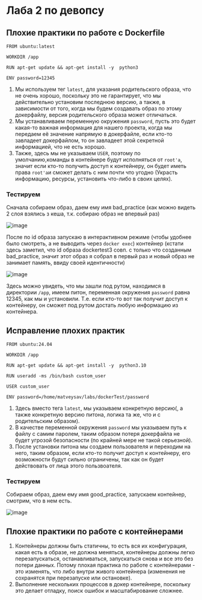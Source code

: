 # Лаба 2 по девопсу
## Плохие практики по работе с Dockerfile
```
FROM ubuntu:latest

WORKDIR /app

RUN apt-get update && apt-get install -y  python3

ENV password=12345
```
1. Мы используем тег `latest`, для указания родительского образа, что не очень хорошо, поскольку это не гарантирует, что мы действительно установим последнюю версию, а также, в зависимости от того, когда мы будем создавать образ по этому докерфайлу, версия родительского образа может отличаться.
2. Мы устанавливаем переменную окружения `password`, пусть это будет какая-то важная информация для нашего проекта, когда мы передаем её значение напрямую в докерфайле, если кто-то завладеет докерфайлом, то он завладеет этой секретной информацией, что не есть хорошо.
3. Также, здесь мы не указываем `USER`, поэтому по умолчанию,команды в контейнере будут исполняться от `root'а`, значит если кто-то получить доступ к контейнеру, он будет иметь права `root'a`и сможет делать с ним почти что угодно (Украсть информацию, ресурсы, установить что-либо в своих целях).
### Тестируем
Сначала собираем образ, даем ему имя bad_practice (как можно видеть 2 слоя взялись з кеша, т.к. собираю образ не впервый раз)

![image](https://github.com/user-attachments/assets/07299c88-4e5c-4f49-a5f8-64945dcf22a5)

После по id образа запускаю в интерактивном режиме (чтобы удобнее было смотреть, а не выводить через `docker exec`) контейнер (кстати здесь заметил, что id образа dockertest3 совп. с только что созданным bad_practice, значит этот образ я собрал в первый раз и новый образ не занимает память, ввиду своей идентичности)

![image](https://github.com/user-attachments/assets/074be3cf-e4b1-437d-8f30-d1320e3cc4a1)

Здесь можно увидеть, что мы зашли под рутом, находимся в директории `/app`, имеем питон, переменная окружения `password` равна 12345, как мы и установили. Т.е. если кто-то вот так получит доступ к контейнеру, он сможет под рутом достать любую информацию из контейнера.

## Исправление плохих практик
```
FROM ubuntu:24.04

WORKDIR /app

RUN apt-get update && apt-get install -y  python3.10

RUN useradd -ms /bin/bash custom_user

USER custom_user

ENV password=/home/matveysav/labs/dockerTest/password
```
1. Здесь вместо тега `latest`, мы указываем конкретную версию(, а также конкретную версию питона, логика та же, что и с родительским образом).
2. В качестве переменной окружения `password` мы указываем путь к файлу с самим паролем, таким образом потеря докерфайла не будет угрозой безопасности (по крайней мере не такой серьезной).
3. После установки питона мы создаем пользователя и переходим на него, таким образом, если кто-то получит доступ к контейнеру, его возможности будут сильно ограничены, так как он будет действовать от лица этого пользвоателя.

### Тестируем

Собираем образ, даем ему имя good_practice, запускаем контейнер, смотрим, что в нем есть.

![image](https://github.com/user-attachments/assets/f44bcc17-c03e-4995-9b6e-00e926a03f51)


## Плохие практики по работе с контейнерами

1. Контейнеры должны быть статичны, то есть вся их конфигурация, какая есть в образе, не должна меняться, контейнеры должны легко перезапускаться, останавливаться, запускаться снова и все это без потери данных. Потому плохая практика по работе с контейнерами - это изменять, что либо внутри живого контейнера (изменения не сохранятся при перезапуске или остановке).
2. Выполнение нескольких процессов в докер контейнере, поскольку это делает отладку, поиск ошибок и масштабирование сложнее.
